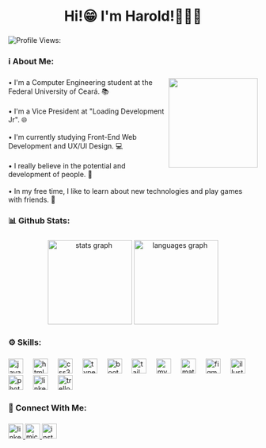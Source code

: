 <h1 align="center">Hi!😁 I'm Harold!👨🏻‍💻</h1>

###

<p align="left"> <img src="https://komarev.com/ghpvc/?username=haroldcalixto&color=purple" alt="Profile Views:" /> </p>

###

<h3 align="left">ℹ️ About Me:</h3>

###

<img align="right" height="180" src="https://media.giphy.com/media/iIqmM5tTjmpOB9mpbn/giphy.gif"  />

###

<p align="left">• I'm a Computer Engineering student at the Federal University of Ceará. 📚<br><br>• I'm a Vice President at "Loading Development Jr". 🌐<br><br>• I'm currently studying Front-End Web Development and UX/UI Design. 💻<br><br>• I really believe in the potential and development of people. 🧠<br><br>• In my free time, I like to learn about new technologies and play games with friends. 👾</p>

###

<h3 align="left">📊 Github Stats:</h3>

###

<div align="center">
  <img src="https://github-readme-stats.vercel.app/api?username=haroldcalixto&hide_title=false&hide_rank=false&show_icons=true&include_all_commits=true&count_private=true&disable_animations=false&theme=ocean_dark&locale=en&hide_border=false" height="170" alt="stats graph"  />
  <img src="https://github-readme-stats.vercel.app/api/top-langs?username=haroldcalixto&locale=en&hide_title=false&layout=compact&card_width=320&langs_count=5&theme=ocean_dark&hide_border=false" height="170" alt="languages graph"  />
</div>

###

<h3 align="left">⚙️ Skills:</h3>

###

<div align="left">
  <img src="https://cdn.jsdelivr.net/gh/devicons/devicon/icons/javascript/javascript-original.svg" height="30" alt="javascript logo"  />
  <img width="12" />
  <img src="https://cdn.jsdelivr.net/gh/devicons/devicon/icons/html5/html5-original.svg" height="30" alt="html5 logo"  />
  <img width="12" />
  <img src="https://cdn.jsdelivr.net/gh/devicons/devicon/icons/css3/css3-original.svg" height="30" alt="css3 logo"  />
  <img width="12" />
  <img src="https://cdn.jsdelivr.net/gh/devicons/devicon/icons/typescript/typescript-original.svg" height="30" alt="typescript logo"  />
  <img width="12" />
  <img src="https://cdn.jsdelivr.net/gh/devicons/devicon/icons/bootstrap/bootstrap-original.svg" height="30" alt="bootstrap logo"  />
  <img width="12" />
  <img src="https://cdn.jsdelivr.net/gh/devicons/devicon/icons/tailwindcss/tailwindcss-original-wordmark.svg" height="30" alt="tailwindcss logo"  />
  <img width="12" />
  <img src="https://cdn.jsdelivr.net/gh/devicons/devicon/icons/mysql/mysql-original.svg" height="30" alt="mysql logo"  />
  <img width="12" />
  <img src="https://cdn.jsdelivr.net/gh/devicons/devicon/icons/matlab/matlab-original.svg" height="30" alt="matlab logo"  />
  <img width="12" />
  <img src="https://cdn.jsdelivr.net/gh/devicons/devicon/icons/figma/figma-original.svg" height="30" alt="figma logo"  />
  <img width="12" />
  <img src="https://cdn.jsdelivr.net/gh/devicons/devicon/icons/illustrator/illustrator-plain.svg" height="30" alt="illustrator logo"  />
  <img width="12" />
  <img src="https://cdn.jsdelivr.net/gh/devicons/devicon/icons/photoshop/photoshop-plain.svg" height="30" alt="photoshop logo"  />
  <img width="12" />
  <img src="https://cdn.jsdelivr.net/gh/devicons/devicon/icons/linkedin/linkedin-original.svg" height="30" alt="linkedin logo"  />
  <img width="12" />
  <img src="https://cdn.jsdelivr.net/gh/devicons/devicon/icons/trello/trello-plain.svg" height="30" alt="trello logo"  />
</div>

###

<h3 align="left">🔗 Connect With Me:</h3>

###

<div align="left">
  <a href="https://www.linkedin.com/in/harold-calixto-361096219/" target="_blank">
    <img src="https://img.shields.io/static/v1?message=LinkedIn&logo=linkedin&label=&color=0077B5&logoColor=white&labelColor=&style=for-the-badge" height="30" alt="linkedin logo"  />
  </a>
  <a href=" calixtoharoldalbuquerque@outlook.com" target="_blank">
    <img src="https://img.shields.io/static/v1?message=Outlook&logo=microsoft-outlook&label=&color=0078D4&logoColor=white&labelColor=&style=for-the-badge" height="30" alt="microsoft-outlook logo"  />
  </a>
  <a href="https://www.instagram.com/calixtoharold_" target="_blank">
    <img src="https://img.shields.io/static/v1?message=Instagram&logo=instagram&label=&color=E4405F&logoColor=white&labelColor=&style=for-the-badge" height="30" alt="instagram logo"  />
  </a>
</div>

###
